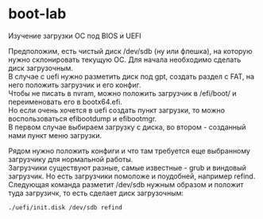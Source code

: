 # boot-lab
Изучение загрузки ОС под BIOS и UEFI

Предположим, есть чистый диск /dev/sdb (ну или флешка), на которую нужно склонировать текущую ОС.
Для начала необходимо сделать диск загрузочным.  
В случае с uefi нужно разметить диск под gpt, создать раздел с FAT, на него положить загрузчик и его конфиг.  
Чтобы не писать в nvram, можно положить загрузчик в /efi/boot/ и переименовать его в bootx64.efi.  
Но если очень хочется в uefi создать пункт загрузки, то можно воспользоваться efibootdump и efibootmgr.  
В первом случае выбираем загрузку с диска, во втором - созданный нами пункт меню загрузки.  

Рядом нужно положить конфиги и что там требуется еще выбранному загрузчику для нормальной работы.  
Загрузчики существуют разные, самые известные - grub и виндовый загрузчик. Но есть загрузчики помоложе и поудобней, например refind.  
Следующая команда разметит /dev/sdb нужным образом и положит туда загрузичк, то есть сделает диск загрузочным:  
```
./uefi/init.disk /dev/sdb refind
```  
